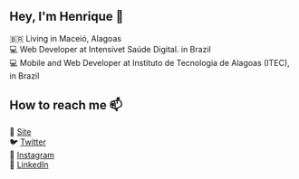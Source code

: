 ## Hey, I'm Henrique 👋

🇧🇷 Living in Maceió, Alagoas <br>
💻 Web Developer at Intensivet Saúde Digital. in Brazil <br>
💻 Mobile and Web Developer at Instituto de Tecnologia de Alagoas (ITEC), in Brazil <br>

## How to reach me 📫

🚀 [Site](https://portfolio-peach-nine.vercel.app/) <br>
🐦 [Twitter](https://twitter.com/Henry_bhx) <br>
📸 [Instagram](https://www.instagram.com/bh_xavier) <br>
💼 [LinkedIn](https://www.linkedin.com/in/henrique-barros-xavier-706a04178/)

<!--
**Henryxavierb/henryxavierb** is a ✨ _special_ ✨ repository because its `README.md` (this file) appears on your GitHub profile.

Here are some ideas to get you started:

- 🔭 I’m currently working on ...
- 🌱 I’m currently learning ...
- 👯 I’m looking to collaborate on ...
- 🤔 I’m looking for help with ...
- 💬 Ask me about ...
- 📫 How to reach me: ...
- 😄 Pronouns: ...
- ⚡ Fun fact: ...
-->
